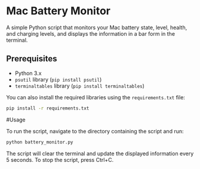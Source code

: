 # Mac Battery Monitor

A simple Python script that monitors your Mac battery state, level, health, and charging levels, and displays the information in a bar form in the terminal.

## Prerequisites

- Python 3.x
- `psutil` library (`pip install psutil`)
- `terminaltables` library (`pip install terminaltables`)

You can also install the required libraries using the `requirements.txt` file:

```bash
pip install -r requirements.txt

```

#Usage

To run the script, navigate to the directory containing the script and run:

```bash
python battery_monitor.py
```

The script will clear the terminal and update the displayed information every 5 seconds. To stop the script, press Ctrl+C.
